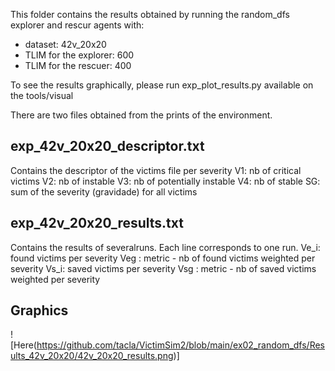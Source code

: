 This folder contains the results obtained by running the random_dfs explorer and rescur agents with:
* dataset: 42v_20x20
* TLIM for the explorer: 600
* TLIM for the rescuer: 400

To see the results graphically, please run exp_plot_results.py available on the tools/visual

There are two files obtained from the prints of the environment.

exp_42v_20x20_descriptor.txt
----------------------------
Contains the descriptor of the victims file per severity
V1: nb of critical victims
V2: nb of instable
V3: nb of potentially instable
V4: nb of stable
SG: sum of the severity (gravidade) for all victims


exp_42v_20x20_results.txt
-------------------------
Contains the results of severalruns. Each line corresponds to one run.
Ve_i: found victims per severity
Veg : metric - nb of found victims weighted per severity
Vs_i: saved victims per severity
Vsg : metric - nb of saved victims weighted per severity

Graphics
--------
![Here(https://github.com/tacla/VictimSim2/blob/main/ex02_random_dfs/Results_42v_20x20/42v_20x20_results.png)]
